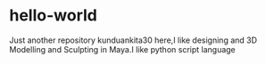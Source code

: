 # hello-world
Just another repository
kunduankita30 here,I like designing and 3D Modelling and Sculpting in Maya.I like python script language
